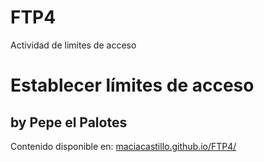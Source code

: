 # FTP4
Actividad de limites de acceso
# Establecer límites de acceso
## by Pepe el Palotes
Contenido disponible en: [maciacastillo.github.io/FTP4/](https://maciacastillo.github.io/FTP4)
